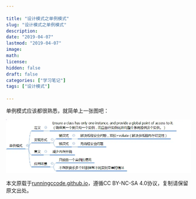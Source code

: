 ```yaml
---

title: "设计模式之单例模式"
slug: "设计模式之单例模式"
description:
date: "2019-04-07"
lastmod: "2019-04-07"
image:
math:
license:
hidden: false
draft: false
categories: ["学习笔记"]
tags: ["设计模式"]

---
```

单例模式应该都很熟悉，就简单上一张图吧：

![img.png](img.png)

本文原载于[runningccode.github.io](https://runningccode.github.io)，遵循CC BY-NC-SA 4.0协议，复制请保留原文出处。